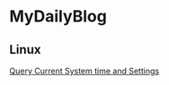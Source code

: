 # MyDailyBlog

## Linux
[Query Current System time and Settings](linux/query-current-system-time-and-settings.md)
